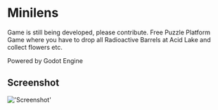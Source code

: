 # Minilens
Game is still being developed, please contribute.
Free Puzzle Platform Game where you have to drop all Radioactive Barrels at Acid Lake and collect flowers etc.

Powered by Godot Engine
## Screenshot
!['Screenshot'](http://i.imgur.com/hkAJ24h.png)
